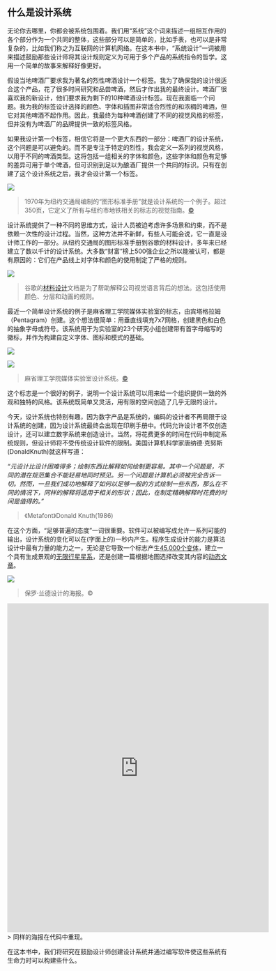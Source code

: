 ## 什么是设计系统

无论你去哪里，你都会被系统包围着。我们用“系统”这个词来描述一组相互作用的各个部分作为一个共同的整体，这些部分可以是简单的，比如手表，也可以是非常复杂的，比如我们称之为互联网的计算机网络。在这本书中，“系统设计”一词被用来描述鼓励那些设计师将其设计规则定义为可用于多个产品的系统指令的哲学。这用一个简单的故事来解释好像更好。

假设当地啤酒厂要求我为著名的烈性啤酒设计一个标签。我为了确保我的设计很适合这个产品，花了很多时间研究和品尝啤酒，然后才作出我的最终设计。啤酒厂很喜欢我的新设计，他们要求我为剩下的10种啤酒设计标签。现在我面临一个问题。我为我的标签设计选择的颜色、字体和插图非常适合烈性的和浓稠的啤酒，但它对其他啤酒不起作用。因此，我最终为每种啤酒创建了不同的视觉风格的标签，但并没有为啤酒厂的品牌提供一致的标签风格。

如果我设计第一个标签，相信它将是一个更大东西的一部分：啤酒厂的设计系统，这个问题是可以避免的。而不是专注于特定的烈性，我会定义一系列的视觉风格，以用于不同的啤酒类型。这将包括一组相关的字体和颜色，这些字体和颜色有足够的差异可用于单个啤酒，但可识别到足以为酿酒厂提供一个共同的标识。只有在创建了这个设计系统之后，我才会设计第一个标签。

![](https://www.programmingdesignsystems.com/assets/what-is-a-design-system/transitmanual.jpg)

> 1970年为纽约交通局编制的“图形标准手册”就是设计系统的一个例子。超过350页，它定义了所有与纽约市地铁相关的标志的视觉指南。[©](https://www.programmingdesignsystems.com/what-is-a-design-system/index.html#fairuse)

设计系统提供了一种不同的思维方式，设计人员被迫考虑许多场景和约束，而不是依赖一次性的设计过程。当然，这种方法并不新鲜，有些人可能会说，它一直是设计师工作的一部分。从纽约交通局的图形标准手册到谷歌的材料设计，多年来已经建立了数以千计的设计系统。大多数“财富”榜上500强企业之所以能被认可，都是有原因的：它们在产品线上对字体和颜色的使用制定了严格的规则。

![](https://www.programmingdesignsystems.com/assets/what-is-a-design-system/materialdesign.jpg)

> 谷歌的[材料设计](https://material.google.com/)文档是为了帮助解释公司视觉语言背后的想法。这包括使用颜色、分层和动画的规则。

最近一个简单设计系统的例子是麻省理工学院媒体实验室的标志，由宾塔格拉姆（Pentagram）创建。这个想法很简单：用垂直线填充7x7网格，创建黑色和白色的抽象字母或符号。该系统用于为实验室的23个研究小组创建带有首字母缩写的徽标，并作为构建自定义字体、图标和模式的基础。

![](https://www.programmingdesignsystems.com/assets/what-is-a-design-system/medialab1.jpg)

![](https://www.programmingdesignsystems.com/assets/what-is-a-design-system/medialab2.jpg)

> 麻省理工学院媒体实验室设计系统。[©](https://www.programmingdesignsystems.com/what-is-a-design-system/index.html#fairuse)

这个标志是一个很好的例子，说明一个设计系统可以用来给一个组织提供一致的外观和独特的风格。该系统既简单又灵活，用有限的空间创造了几乎无限的设计。

今天，设计系统也特别有趣，因为数字产品是系统的，编码的设计者不再局限于设计系统的创建，因为设计系统最终会出现在印刷手册中。代码允许设计者不仅创造设计，还可以建立数字系统来创造设计。当然，将花费更多的时间在代码中制定系统规则，但设计师将不受传统设计软件的限制。美国计算机科学家唐纳德·克努斯(DonaldKnuth)就这样写道：

*“元设计比设计困难得多；绘制东西比解释如何绘制更容易。其中一个问题是，不同的潜在规范集合不能轻易地同时预见。另一个问题是计算机必须被完全告诉一切。然而，一旦我们成功地解释了如何以足够一般的方式绘制一些东西，那么在不同的情况下，同样的解释将适用于相关的形状；因此，在制定精确解释时花费的时间是值得的。”*

> 《Metafont》Donald Knuth(1986)

在这个方面，“足够普遍的态度”一词很重要。软件可以被编写成允许一系列可能的输出，设计系统的变化可以在(字面上的)一秒内产生。程序生成设计的能力是算法设计中最有力量的能力之一，无论是它导致一个标志产生[45,000个变体](http://thegreeneyl.com/mit-media-lab-identity-1)，建立一个具有生成景观的[无限行星星系](http://www.no-mans-sky.com/)，还是创建一篇根据地图选择改变其内容的[动态文章](http://www.nytimes.com/interactive/2015/05/03/upshot/the-best-and-worst-places-to-grow-up-how-your-area-compares.html)。

![](https://www.programmingdesignsystems.com/assets/what-is-a-design-system/earth-day.jpg)
> 保罗·兰德设计的海报。©

<iframe height="755" width="600" scrolling="no" title="设计系统编程示例1" src="https://codepen.io/yylifen/embed/oKXxLR?height=265&theme-id=light&default-tab=js,result" frameborder="no" allowtransparency="true" allowfullscreen="true">
  See the Pen <a href='https://codepen.io/yylifen/pen/oKXxLR'>编程设计系统示例1</a> by yylifen
  (<a href='https://codepen.io/yylifen'>@yylifen</a>) on <a href='https://codepen.io'>CodePen</a>.
</iframe>
> 同样的海报在代码中重现。

在这本书中，我们将研究在鼓励设计师创建设计系统并通过编写软件使这些系统有生命力时可以构建些什么。

